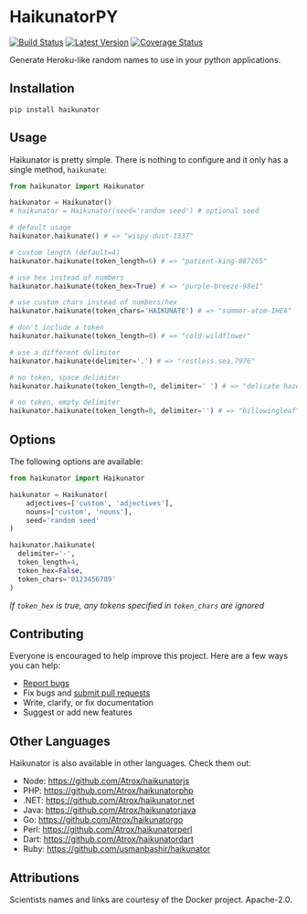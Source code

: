 # HaikunatorPY

[![Build Status](https://img.shields.io/travis/Atrox/haikunatorpy.svg?style=flat-square)](https://travis-ci.org/Atrox/haikunatorpy)
[![Latest Version](https://img.shields.io/pypi/v/haikunator.svg?style=flat-square)](https://pypi.python.org/pypi/haikunator)
[![Coverage Status](https://img.shields.io/coveralls/Atrox/haikunatorpy.svg?style=flat-square)](https://coveralls.io/r/Atrox/haikunatorpy)


Generate Heroku-like random names to use in your python applications.

## Installation
```
pip install haikunator
```

## Usage

Haikunator is pretty simple. There is nothing to configure and it only has a single method, `haikunate`:

```python
from haikunator import Haikunator

haikunator = Haikunator()
# haikunator = Haikunator(seed='random seed') # optional seed

# default usage
haikunator.haikunate() # => "wispy-dust-1337"

# custom length (default=4)
haikunator.haikunate(token_length=6) # => "patient-king-887265"

# use hex instead of numbers
haikunator.haikunate(token_hex=True) # => "purple-breeze-98e1"

# use custom chars instead of numbers/hex
haikunator.haikunate(token_chars='HAIKUNATE') # => "summer-atom-IHEA"

# don't include a token
haikunator.haikunate(token_length=0) # => "cold-wildflower"

# use a different delimiter
haikunator.haikunate(delimiter='.') # => "restless.sea.7976"

# no token, space delimiter
haikunator.haikunate(token_length=0, delimiter=' ') # => "delicate haze"

# no token, empty delimiter
haikunator.haikunate(token_length=0, delimiter='') # => "billowingleaf"
```

## Options

The following options are available:

```python
from haikunator import Haikunator

haikunator = Haikunator(
    adjectives=['custom', 'adjectives'],
    nouns=['custom', 'nouns'],
    seed='random seed'
)

haikunator.haikunate(
  delimiter='-',
  token_length=4,
  token_hex=False,
  token_chars='0123456789'
)
```
*If `token_hex` is true, any tokens specified in `token_chars` are ignored*

## Contributing

Everyone is encouraged to help improve this project. Here are a few ways you can help:

- [Report bugs](https://github.com/atrox/haikunatorpy/issues)
- Fix bugs and [submit pull requests](https://github.com/atrox/haikunatorpy/pulls)
- Write, clarify, or fix documentation
- Suggest or add new features

## Other Languages

Haikunator is also available in other languages. Check them out:

- Node: https://github.com/Atrox/haikunatorjs
- PHP: https://github.com/Atrox/haikunatorphp
- .NET: https://github.com/Atrox/haikunator.net
- Java: https://github.com/Atrox/haikunatorjava
- Go: https://github.com/Atrox/haikunatorgo
- Perl: https://github.com/Atrox/haikunatorperl
- Dart: https://github.com/Atrox/haikunatordart
- Ruby: https://github.com/usmanbashir/haikunator

## Attributions

Scientists names and links are courtesy of the Docker project. Apache-2.0.
